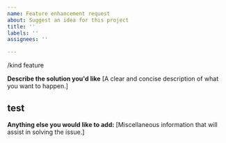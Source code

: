 ```yaml
---
name: Feature enhancement request
about: Suggest an idea for this project
title: ''
labels: ''
assignees: ''

---
```


/kind feature

**Describe the solution you'd like**
[A clear and concise description of what you want to happen.]

## test
**Anything else you would like to add:**
[Miscellaneous information that will assist in solving the issue.]
